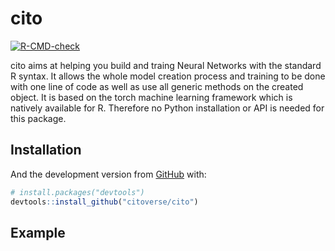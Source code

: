 
<!-- README.md is generated from README.Rmd. Please edit that file -->

# cito

<!-- badges: start -->

[![R-CMD-check](https://github.com/citoverse/cito/workflows/R-CMD-check/badge.svg)](https://github.com/citoverse/cito/actions)
<!-- badges: end -->

cito aims at helping you build and traing Neural Networks with the standard R syntax. It allows the whole model creation process and training to be done with one line of code as well as use all generic methods on the created object. It is based on the torch machine learning framework which is natively available for R. Therefore no Python installation or API is needed for this package. 

## Installation

And the development version from [GitHub](https://github.com/) with:

``` r
# install.packages("devtools")
devtools::install_github("citoverse/cito")
```

## Example

